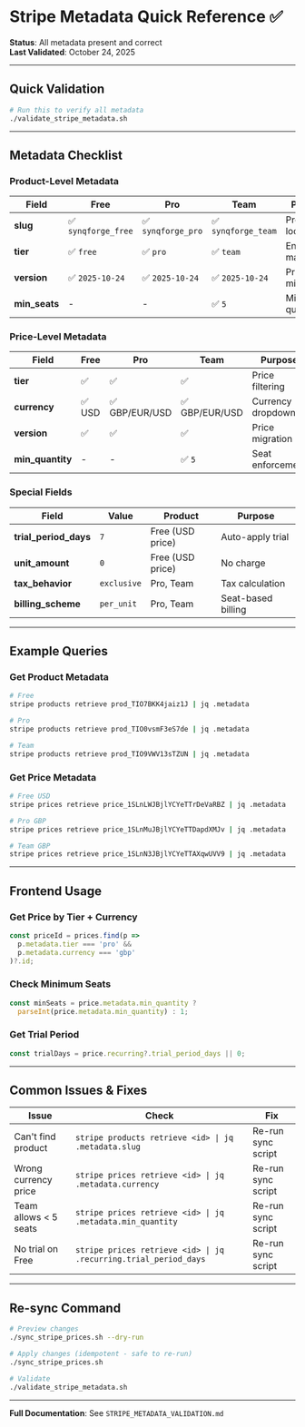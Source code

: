# Stripe Metadata Quick Reference ✅

**Status**: All metadata present and correct  
**Last Validated**: October 24, 2025

---

## Quick Validation

```bash
# Run this to verify all metadata
./validate_stripe_metadata.sh
```

---

## Metadata Checklist

### Product-Level Metadata

| Field | Free | Pro | Team | Purpose |
|-------|------|-----|------|---------|
| **slug** | ✅ `synqforge_free` | ✅ `synqforge_pro` | ✅ `synqforge_team` | Product lookup |
| **tier** | ✅ `free` | ✅ `pro` | ✅ `team` | Entitlement mapping |
| **version** | ✅ `2025-10-24` | ✅ `2025-10-24` | ✅ `2025-10-24` | Price migration |
| **min_seats** | - | - | ✅ `5` | Minimum quantity |

### Price-Level Metadata

| Field | Free | Pro | Team | Purpose |
|-------|------|-----|------|---------|
| **tier** | ✅ | ✅ | ✅ | Price filtering |
| **currency** | ✅ USD | ✅ GBP/EUR/USD | ✅ GBP/EUR/USD | Currency dropdown |
| **version** | ✅ | ✅ | ✅ | Price migration |
| **min_quantity** | - | - | ✅ `5` | Seat enforcement |

### Special Fields

| Field | Value | Product | Purpose |
|-------|-------|---------|---------|
| **trial_period_days** | `7` | Free (USD price) | Auto-apply trial |
| **unit_amount** | `0` | Free (USD price) | No charge |
| **tax_behavior** | `exclusive` | Pro, Team | Tax calculation |
| **billing_scheme** | `per_unit` | Pro, Team | Seat-based billing |

---

## Example Queries

### Get Product Metadata
```bash
# Free
stripe products retrieve prod_TIO7BKK4jaiz1J | jq .metadata

# Pro
stripe products retrieve prod_TIO0vsmF3eS7de | jq .metadata

# Team
stripe products retrieve prod_TIO9VWV13sTZUN | jq .metadata
```

### Get Price Metadata
```bash
# Free USD
stripe prices retrieve price_1SLnLWJBjlYCYeTTrDeVaRBZ | jq .metadata

# Pro GBP
stripe prices retrieve price_1SLnMuJBjlYCYeTTDapdXMJv | jq .metadata

# Team GBP
stripe prices retrieve price_1SLnN3JBjlYCYeTTAXqwUVV9 | jq .metadata
```

---

## Frontend Usage

### Get Price by Tier + Currency
```typescript
const priceId = prices.find(p => 
  p.metadata.tier === 'pro' && 
  p.metadata.currency === 'gbp'
)?.id;
```

### Check Minimum Seats
```typescript
const minSeats = price.metadata.min_quantity ? 
  parseInt(price.metadata.min_quantity) : 1;
```

### Get Trial Period
```typescript
const trialDays = price.recurring?.trial_period_days || 0;
```

---

## Common Issues & Fixes

| Issue | Check | Fix |
|-------|-------|-----|
| Can't find product | `stripe products retrieve <id> \| jq .metadata.slug` | Re-run sync script |
| Wrong currency price | `stripe prices retrieve <id> \| jq .metadata.currency` | Re-run sync script |
| Team allows < 5 seats | `stripe prices retrieve <id> \| jq .metadata.min_quantity` | Re-run sync script |
| No trial on Free | `stripe prices retrieve <id> \| jq .recurring.trial_period_days` | Re-run sync script |

---

## Re-sync Command

```bash
# Preview changes
./sync_stripe_prices.sh --dry-run

# Apply changes (idempotent - safe to re-run)
./sync_stripe_prices.sh

# Validate
./validate_stripe_metadata.sh
```

---

**Full Documentation**: See `STRIPE_METADATA_VALIDATION.md`

